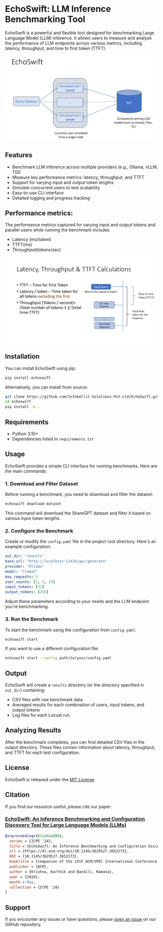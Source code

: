 # EchoSwift: LLM Inference Benchmarking Tool

EchoSwift is a powerful and flexible tool designed for benchmarking Large Language Model (LLM) inference. It allows users to measure and analyze the performance of LLM endpoints across various metrics, including latency, throughput, and time to first token (TTFT).

![EchoSwift Logo](images/Echoswift.png)

## Features

- Benchmark LLM inference across multiple providers (e.g., Ollama, vLLM, TGI)
- Measure key performance metrics: latency, throughput, and TTFT
- Support for varying input and output token lengths
- Simulate concurrent users to test scalability
- Easy-to-use CLI interface
- Detailed logging and progress tracking

## Performance metrics:

The performance metrics captured for varying input and output tokens and parallel users while running the benchmark includes 
- Latency (ms/token)
- TTFT(ms)
- Throughput(tokens/sec) 

![Img](images/metric.png)

## Installation

You can install EchoSwift using pip:

```bash
pip install echoswift
```

Alternatively, you can install from source:

```bash
git clone https://github.com/Infobellit-Solutions-Pvt-Ltd/EchoSwift.git
cd echoswift
pip install -e .
```

## Requirements

- Python 3.10+
- Dependencies listed in `requirements.txt`

## Usage

EchoSwift provides a simple CLI interface for running benchmarks. Here are the main commands:

### 1. Download and Filter Dataset

Before running a benchmark, you need to download and filter the dataset:

```bash
echoswift download-dataset
```

This command will download the ShareGPT dataset and filter it based on various input token lengths.

### 2. Configure the Benchmark

Create or modify the `config.yaml` file in the project root directory. Here's an example configuration:

```yaml
out_dir: "results"
base_url: "http://localhost:11434/api/generate"
provider: "Ollama"
model: "llama2"
max_requests: 5
user_counts: [1, 3, 10]
input_tokens: [32]
output_tokens: [256]
```

Adjust these parameters according to your needs and the LLM endpoint you're benchmarking.

### 3. Run the Benchmark

To start the benchmark using the configuration from `config.yaml`:

```bash
echoswift start
```

If you want to use a different configuration file:

```bash
echoswift start --config path/to/your/config.yaml
```

## Output

EchoSwift will create a `results` directory (or the directory specified in `out_dir`) containing:

- CSV files with raw benchmark data
- Averaged results for each combination of users, input tokens, and output tokens
- Log files for each Locust run

## Analyzing Results

After the benchmark completes, you can find detailed CSV files in the output directory. These files contain information about latency, throughput, and TTFT for each test configuration.

<!-- ## Advanced Usage

For more advanced usage and customization options, please refer to the [documentation](link-to-your-documentation). -->

<!-- ## Contributing

We welcome contributions to EchoSwift! Please see our [Contributing Guide](CONTRIBUTING.md) for more details. -->

## License

EchoSwift is released under the [MIT License](LICENSE).

## Citation

If you find our resource useful, please cite our paper:

### [EchoSwift: An Inference Benchmarking and Configuration Discovery Tool for Large Language Models (LLMs)](https://dl.acm.org/doi/10.1145/3629527.3652273)

```bibtex
@inproceedings{Krishna2024,
  series = {ICPE '24},
  title = {EchoSwift: An Inference Benchmarking and Configuration Discovery Tool for Large Language Models (LLMs)},
  url = {https://dl.acm.org/doi/10.1145/3629527.3652273},
  DOI = {10.1145/3629527.3652273},
  booktitle = {Companion of the 15th ACM/SPEC International Conference on Performance Engineering},
  publisher = {ACM},
  author = {Krishna, Karthik and Bandili, Ramana},
  year = {2024},
  month = May,
  collection = {ICPE '24}
}
```

## Support

If you encounter any issues or have questions, please [open an issue](https://github.com/yourusername/echoswift/issues) on our GitHub repository.